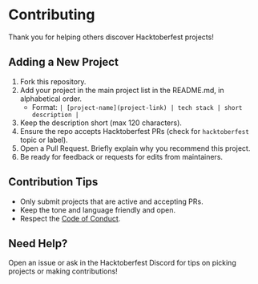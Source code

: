 # Contributing

Thank you for helping others discover Hacktoberfest projects!

## Adding a New Project

1. Fork this repository.
2. Add your project in the main project list in the README.md, in alphabetical order.
   - Format: `| [project-name](project-link) | tech stack | short description |`
3. Keep the description short (max 120 characters).
4. Ensure the repo accepts Hacktoberfest PRs (check for `hacktoberfest` topic or label).
5. Open a Pull Request. Briefly explain why you recommend this project.
6. Be ready for feedback or requests for edits from maintainers.

## Contribution Tips

- Only submit projects that are active and accepting PRs.
- Keep the tone and language friendly and open.
- Respect the [Code of Conduct](CODE_OF_CONDUCT.md).

## Need Help?

Open an issue or ask in the Hacktoberfest Discord for tips on picking projects or making contributions!
